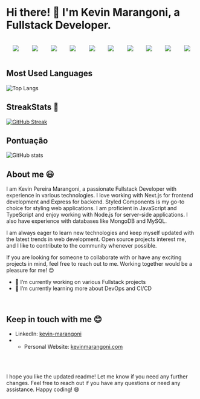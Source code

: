 # Hi there! 👋 I'm Kevin Marangoni, a Fullstack Developer.

<br>

 <div style="display: flex; justify-content: space-around;">
   <img src="https://img.shields.io/badge/Next.js-000000?style=for-the-badge&logo=next.js&logoColor=white"/> 
   <img src="https://img.shields.io/badge/Express-000000?style=for-the-badge&logo=express&logoColor=white"/> 
   <img src="https://img.shields.io/badge/Styled_Components-DB7093?style=for-the-badge&logo=styled-components&logoColor=white"/> 
   <img src="https://img.shields.io/badge/JavaScript-F7DF1E?style=for-the-badge&logo=javascript&logoColor=black"/> 
   <img src="https://img.shields.io/badge/TypeScript-007ACC?style=for-the-badge&logo=typescript&logoColor=white"/> 
   <img src="https://img.shields.io/badge/Node.js-43853D?style=for-the-badge&logo=node.js&logoColor=white"/>
   <img src="https://img.shields.io/badge/HTML5-E34F26?style=for-the-badge&logo=html5&logoColor=white"/> 
   <img src="https://img.shields.io/badge/CSS3-1572B6?style=for-the-badge&logo=css3&logoColor=white"/> 
   <img src="https://img.shields.io/badge/MongoDB-47A248?style=for-the-badge&logo=mongodb&logoColor=white"/> 
   <img src="https://img.shields.io/badge/MySQL-4479A1?style=for-the-badge&logo=mysql&logoColor=white"/> 
 </div>

<br>

## Most Used Languages

![Top Langs](https://github-readme-stats.vercel.app/api/top-langs/?username=KevinMarangoni&layout=compact&theme=vue-dark)

## StreakStats 🚀
[![GitHub Streak](https://streak-stats.demolab.com?user=KevinMarangoni&theme=vue-dark&date_format=M%20j%5B%2C%20Y%5D)](https://git.io/streak-stats)

 ## Pontuação
 ![GitHub stats](https://github-readme-stats.vercel.app/api?username=KevinMarangoni&show_icons=true&count_private=true&theme=vue-dark)

## About me 😃

I am Kevin Pereira Marangoni, a passionate Fullstack Developer with experience in various technologies. I love working with Next.js for frontend development and Express for backend. Styled Components is my go-to choice for styling web applications. I am proficient in JavaScript and TypeScript and enjoy working with Node.js for server-side applications. I also have experience with databases like MongoDB and MySQL.

I am always eager to learn new technologies and keep myself updated with the latest trends in web development. Open source projects interest me, and I like to contribute to the community whenever possible.

If you are looking for someone to collaborate with or have any exciting projects in mind, feel free to reach out to me. Working together would be a pleasure for me! 😊

- 🔭 I’m currently working on various Fullstack projects
- 🌱 I’m currently learning more about DevOps and CI/CD

<br>

 ## Keep in touch with me 😊

- LinkedIn: [kevin-marangoni](https://www.linkedin.com/in/kevin-marangoni-1a3a17127/)
- - Personal Website: [kevinmarangoni.com](https://www.kevinmarangoni.com)

<br>
<br>

I hope you like the updated readme! Let me know if you need any further changes. Feel free to reach out if you have any questions or need any assistance. Happy coding! 😄
